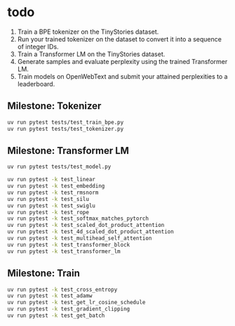 # todo

1. Train a BPE tokenizer on the TinyStories dataset.
2. Run your trained tokenizer on the dataset to convert it into a sequence of integer IDs.
3. Train a Transformer LM on the TinyStories dataset.
4. Generate samples and evaluate perplexity using the trained Transformer LM.
5. Train models on OpenWebText and submit your attained perplexities to a leaderboard.

## Milestone: Tokenizer

```bash
uv run pytest tests/test_train_bpe.py
uv run pytest tests/test_tokenizer.py
```

## Milestone: Transformer LM

```bash
uv run pytest tests/test_model.py
```

```bash
uv run pytest -k test_linear
uv run pytest -k test_embedding
uv run pytest -k test_rmsnorm
uv run pytest -k test_silu
uv run pytest -k test_swiglu
uv run pytest -k test_rope
uv run pytest -k test_softmax_matches_pytorch
uv run pytest -k test_scaled_dot_product_attention
uv run pytest -k test_4d_scaled_dot_product_attention
uv run pytest -k test_multihead_self_attention
uv run pytest -k test_transformer_block
uv run pytest -k test_transformer_lm
```

## Milestone: Train

```bash
uv run pytest -k test_cross_entropy
uv run pytest -k test_adamw
uv run pytest -k test_get_lr_cosine_schedule
uv run pytest -k test_gradient_clipping
uv run pytest -k test_get_batch
```